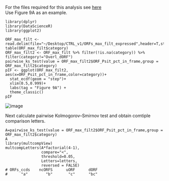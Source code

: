 For the files required for this analysis see [here](https://data.mendeley.com/datasets/89j7snbm2r/draft?a=7b3a1001-2727-4a31-8ae5-784337dcc582)  
Use Figure 9A as an example.  

```
library(dplyr)
library(DataScienceR)
library(ggplot2)

ORF_max_filt <- read.delim(file="~/Desktop/CTRL_v1/ORFs_max_filt_expressed",header=T,stringsAsFactors=F,sep="\t")
table(ORF_max_filt$category)
ORF_max_filt2 <- ORF_max_filt %>% filter(!is.na(category)) %>% filter(category!="Overl_dORF")
pairwise_ks_test(value = ORF_max_filt2$ORF_Psit_pct_in_frame,group = ORF_max_filt2$category)
pIF <- ggplot(ORF_max_filt2, aes(x=ORF_Psit_pct_in_frame,color=category))+
  stat_ecdf(geom = "step")+
  xlim(0.5,0.999)+
  labs(tag = "Figure 9A") +
  theme_classic()
pIF
```
![image](https://github.com/hsinyenwu/ORFeome/assets/4383665/732812e9-65df-4ca7-a101-feac58a57b05)

Next calculate pairwise Kolmogorov–Smirnov test and obtain comtiple comparison letters.  
```
A=pairwise_ks_test(value = ORF_max_filt2$ORF_Psit_pct_in_frame,group = ORF_max_filt2$category)
A
library(multcompView)
multcompLetters(A*factorial(4-1),
                compare="<",
                threshold=0.05,
                Letters=letters,
                reversed = FALSE)
# ORFs_ccds    ncORFS      uORF      dORF 
#      "a"        "b"       "c"      "bc" 
```


